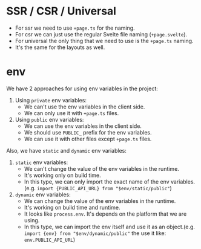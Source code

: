 
# SSR / CSR / Universal
- For ssr we need to use `+page.ts` for the naming.
- For csr we can just use the regular Svelte file naming (`+page.svelte`).
- For universal the only thing that we need to use is the `+page.ts` naming.
- It's the same for the layouts as well.

# env
We have 2 approaches for using env variables in the project:
1. Using `private` env variables:
    - We can't use the env variables in the client side.
    - We can only use it with `+page.ts` files.
2. Using `public` env variables:
    - We can use the env variables in the client side.
    - We should use `PUBLIC_` prefix for the env variables.
    - We can use it with other files except `+page.ts` files.

Also, we have `static` and `dynamic` env variables:
1. `static` env variables:
    - We can't change the value of the env variables in the runtime.
    - It's working only on build time.
    - In this type, we can only import the exact name of the env variables.(e.g. `import {PUBLIC_API_URL} from "$env/static/public"`)
2. `dynamic` env variables:
    - We can change the value of the env variables in the runtime.
    - It's working on build time and runtime.
    - It looks like `process.env`. It's depends on the platform that we are using.
    - In this type, we can import the env itself and use it as an object.(e.g. `import {env} from "$env/dynamic/public"` the use it like: `env.PUBLIC_API_URL`)